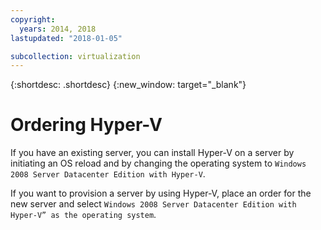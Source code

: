```yaml
---
copyright:
  years: 2014, 2018
lastupdated: "2018-01-05"

subcollection: virtualization
---
```

{:shortdesc: .shortdesc}
{:new_window: target="_blank"}

# Ordering Hyper-V

If you have an existing server, you can install Hyper-V on a server by initiating an OS reload and by changing the operating system to `Windows 2008 Server Datacenter Edition with Hyper-V`.

If you want to provision a server by using Hyper-V, place an order for the new server and select `Windows 2008 Server Datacenter Edition with Hyper-V” as the operating system`.
